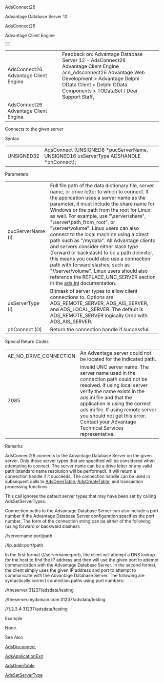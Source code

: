 AdsConnect26




Advantage Database Server 12  

AdsConnect26

Advantage Client Engine

|  |
| --- |
|  |

|  |  |  |  |  |
| --- | --- | --- | --- | --- |
| AdsConnect26  Advantage Client Engine |  |  | Feedback on: Advantage Database Server 12 - AdsConnect26 Advantage Client Engine ace\_Adsconnect26 Advantage Web Development > Advantage Delphi OData Client > Delphi OData Components > TODataSet / Dear Support Staff, |  |
| AdsConnect26  Advantage Client Engine |  |  |  |  |

Connects to the given server

Syntax

|  |  |
| --- | --- |
| UNSIGNED32 | AdsConnect (UNSIGNED8 \*pucServerName,  UNSIGNED16 usServerType  ADSHANDLE \*phConnect); |

Parameters

|  |  |
| --- | --- |
| pucServerName (I) | Full file path of the data dictionary file, server name, or drive letter to which to connect. If the application uses a server name as the parameter, it must include the share name for Windows or the path from the root for Linux as well. For example, use "\\server\share", "\\server\path\_from\_root", or "\\server\volume". Linux users can also connect to the local machine using a direct path such as "/mydata". All Advantage clients and servers consider either slash type (forward or backslash) to be a path delimiter, this means you could also use a connection path with forward slashes, such as "//server/volume". Linux users should also reference the REPLACE\_UNC\_SERVER section in the [ads.ini](master_ads_ini_file_support.htm) documentation. |
| usServerType (I) | Bitmask of server types to allow client connections to. Options are ADS\_REMOTE\_SERVER, ADS\_AIS\_SERVER, and ADS\_LOCAL\_SERVER. The default is ADS\_REMOTE\_SERVER logically Ored with ADS\_AIS\_SERVER. |
| phConnect (O) | Return the connection handle if successful. |

Special Return Codes

|  |  |
| --- | --- |
| AE\_NO\_DRIVE\_CONNECTION | An Advantage server could not be located for the indicated path. |
| 7085 | Invalid UNC server name. The server name used in the connection path could not be resolved. If using local server verify the name exists in the ads.ini file and that the application is using the correct ads.ini file. If using remote server you should not get this error. Contact your Advantage Technical Services representative. |

Remarks

AdsConnect26 connects to the Advantage Database Server on the given server. Only those server types that are specified will be considered when attempting to connect. The server name can be a drive letter or any valid path (standard name resolution will be performed). It will return a connection handle if it succeeds. The connection handle can be used in subsequent calls to [AdsOpenTable](ace_adsopentable.htm), [AdsCreateTable](ace_adscreatetable.htm), and transaction processing functions.

This call ignores the default server types that may have been set by calling AdsSetServerTypes.

Connection paths to the Advantage Database Server can also include a port number if the Advantage Database Server configuration specifies the port number. The form of the connection string can be either of the following (using forward or backward slashes):

//servername:port/path

//ip\_addr:port/path

In the first format (//servername:port), the client will attempt a DNS lookup for the host to find the IP address and then will use the given port to attempt communication with the Advantage Database Server. In the second format, the client simply uses the given IP address and port to attempt to communicate with the Advantage Database Server. The following are syntactically correct connection paths using port numbers:

//theserver:31237/adsdata/testing

//theserver.mydomain.com:31237/adsdata/testing

//1.2.3.4:31237/adsdata/testing

Example

None.

See Also

[AdsDisconnect](ace_adsdisconnect.htm)

[AdsApplicationExit](ace_adsapplicationexit.htm)

[AdsOpenTable](ace_adsopentable.htm)

[AdsSetServerType](ace_adssetservertype.htm)